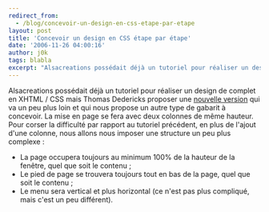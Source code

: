 ```yaml
---
redirect_from:
  - /blog/concevoir-un-design-en-css-etape-par-etape
layout: post
title: 'Concevoir un design en CSS étape par étape'
date: '2006-11-26 04:00:16'
author: j0k
tags: blabla
excerpt: "Alsacreations possédait déjà un tutoriel pour réaliser un design de complet en XHTML / CSS mais Thomas Dedericks proposer une [nouvelle version](http://blog.alsacreations.com/2006/11/08/301-nouveau-tutoriel-pour-la-conception-dun-design-en-css) qui va un peu plus loin et qui nous propose un autre type de gabarit à concevoir.     \nLa mise en page se fera      …"
---
```


Alsacreations possédait déjà un tutoriel pour réaliser un design de complet en XHTML / CSS mais Thomas Dedericks proposer une [nouvelle version](http://blog.alsacreations.com/2006/11/08/301-nouveau-tutoriel-pour-la-conception-dun-design-en-css) qui va un peu plus loin et qui nous propose un autre type de gabarit à concevoir.
La mise en page se fera avec deux colonnes de même hauteur. Pour corser la difficulté par rapport au tutoriel précédent, en plus de l'ajout d'une colonne, nous allons nous imposer une structure un peu plus complexe :

* La page occupera toujours au minimum 100% de la hauteur de la fenêtre, quel que soit le contenu ;
* Le pied de page se trouvera toujours tout en bas de la page, quel que soit le contenu ;
* Le menu sera vertical et plus horizontal (ce n'est pas plus compliqué, mais c'est un peu différent).
